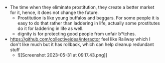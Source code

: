 - The time when they eliminate prostitution, they create a better market for it, hence, it does not change the future.
	- Prostitution is like young buffalos and beggars. For some people it is easy to do that rather than laddering in life, actually some prostitutes do it for laddering in life as well.
	- dignity is for protecting good people from unfair b*tches.
- https://github.com/collectiveidea/interactor feel like Railway which I don't like much but it has rollback, which can help cleanup redundant stuff
	- ![[Screenshot 2023-05-31 at 09.17.43.png]]